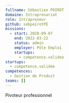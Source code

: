 ```yaml
---
fullname: Sébastien POIROT
domaine: Intraprenariat
role: Intrapreneur
github: sebpoirotPE
missions:
  - start: 2020-09-07
    end: 2022-03-22
    status: admin
    employer: Pôle Emploi
    startups:
      - competence.validee
startups:
  - competence.validee
competences:
  - Gestion de Produit
teams: []
---
```

Pivoteur professionnel